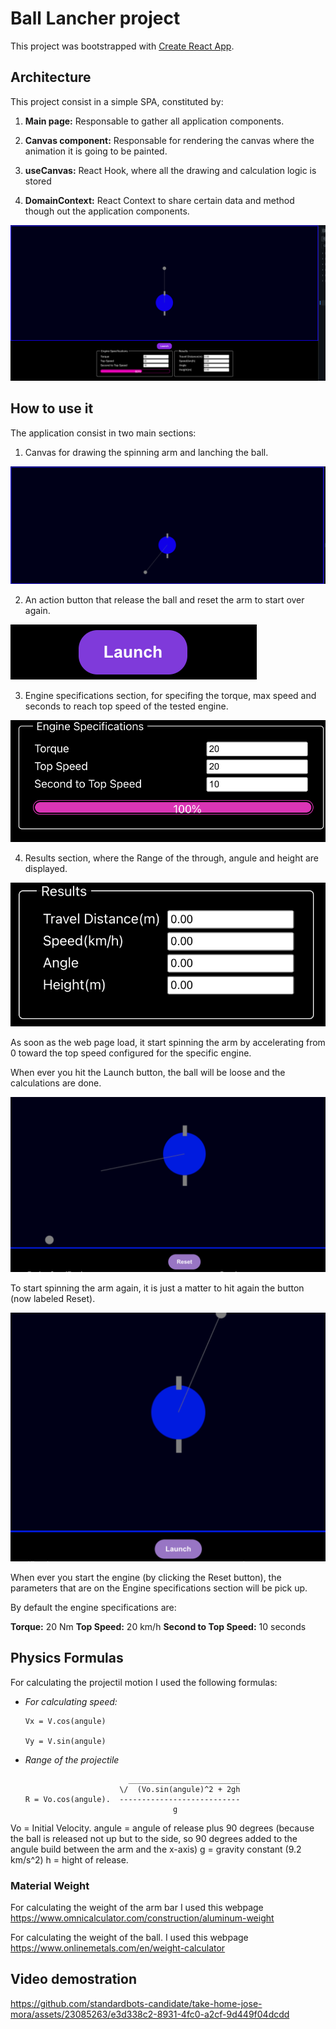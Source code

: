 # Ball Lancher project

This project was bootstrapped with [Create React App](https://github.com/facebook/create-react-app).

## Architecture

This project consist in a simple SPA, constituted by:

1. **Main page:** Responsable to gather all application components.

2. **Canvas component:** Responsable for rendering the canvas where the animation it is going to be painted.

3. **useCanvas:** React Hook, where all the drawing and calculation logic is stored

4. **DomainContext:** React Context to share certain data and method though out the application components.

![image](screenshots/application.png)

## How to use it

The application consist in two main sections:

1. Canvas for drawing the spinning arm and lanching the ball.

![image](screenshots/canvas.png)

2. An action button that release the ball and reset the arm to start over again.

![image](screenshots/actionButton.png)

3. Engine specifications section, for specifing the torque, max speed and seconds to reach top speed of the tested engine.

![image](screenshots/engineSpecifications.png)

4. Results section, where the Range of the through, angule and height are displayed.

![image](screenshots/CalculationResults.png)


 As soon as the web page load, it start spinning the arm by accelerating from 0 toward the top speed configured for the specific engine.

 When ever you hit the Launch button, the ball will be loose and the calculations are done.

 ![image](screenshots/BallLaunched.png)

 To start spinning the arm again, it is just a matter to hit again the button (now labeled Reset).

 ![image](screenshots/BallSpinning.png)

 When ever you start the engine (by clicking the Reset button), the parameters that are on the Engine specifications section will be pick up.

By default the engine specifications are:

**Torque:** 20 Nm
**Top Speed:** 20 km/h
**Second to Top Speed:** 10 seconds

## Physics Formulas

For calculating the projectil motion I used the following formulas:

* *For calculating speed:*

      Vx = V.cos(angule)

      Vy = V.sin(angule)

* *Range of the projectile*

                             _________________________
                           \/  (Vo.sin(angule)^2 + 2gh
      R = Vo.cos(angule).  ---------------------------
                                       g

Vo = Initial Velocity.
angule = angule of release plus 90 degrees (because the ball is released not up but to the side, so 90 degrees added to the angule build between the arm and the x-axis)
g = gravity constant (9.2 km/s^2)
h = hight of release.

### Material Weight

For calculating the weight of the arm bar I used this webpage https://www.omnicalculator.com/construction/aluminum-weight

For calculating the weight of the ball. I used this webpage https://www.onlinemetals.com/en/weight-calculator

## Video demostration

https://github.com/standardbots-candidate/take-home-jose-mora/assets/23085263/e3d338c2-8931-4fc0-a2cf-9d449f04dcdd
